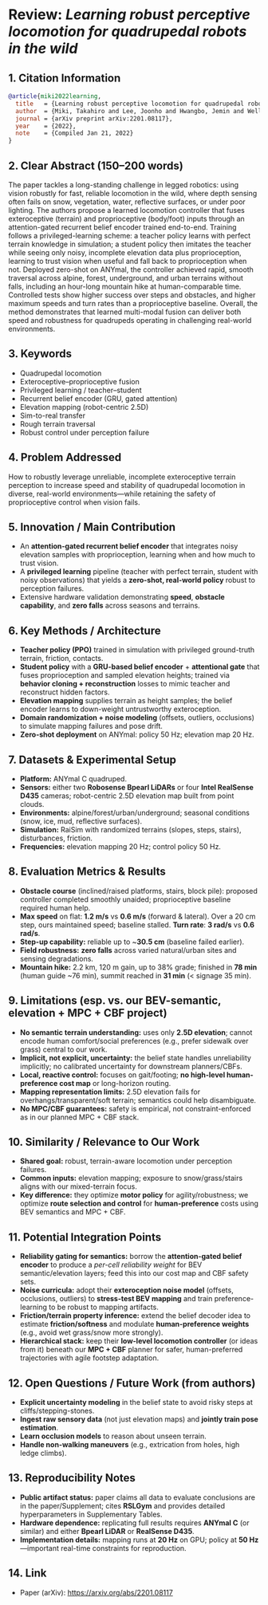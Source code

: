 # Review: *Learning robust perceptive locomotion for quadrupedal robots in the wild*

## 1. Citation Information
```bibtex
@article{miki2022learning,
  title   = {Learning robust perceptive locomotion for quadrupedal robots in the wild},
  author  = {Miki, Takahiro and Lee, Joonho and Hwangbo, Jemin and Wellhausen, Lorenz and Koltun, Vladlen and Hutter, Marco},
  journal = {arXiv preprint arXiv:2201.08117},
  year    = {2022},
  note    = {Compiled Jan 21, 2022}
}
```

## 2. Clear Abstract (150–200 words)
The paper tackles a long-standing challenge in legged robotics: using vision robustly for fast, reliable locomotion in the wild, where depth sensing often fails on snow, vegetation, water, reflective surfaces, or under poor lighting. The authors propose a learned locomotion controller that fuses exteroceptive (terrain) and proprioceptive (body/foot) inputs through an attention-gated recurrent belief encoder trained end-to-end. Training follows a privileged-learning scheme: a teacher policy learns with perfect terrain knowledge in simulation; a student policy then imitates the teacher while seeing only noisy, incomplete elevation data plus proprioception, learning to trust vision when useful and fall back to proprioception when not. Deployed zero-shot on ANYmal, the controller achieved rapid, smooth traversal across alpine, forest, underground, and urban terrains without falls, including an hour-long mountain hike at human-comparable time. Controlled tests show higher success over steps and obstacles, and higher maximum speeds and turn rates than a proprioceptive baseline. Overall, the method demonstrates that learned multi-modal fusion can deliver both speed and robustness for quadrupeds operating in challenging real-world environments.

## 3. Keywords
- Quadrupedal locomotion  
- Exteroceptive–proprioceptive fusion  
- Privileged learning / teacher–student  
- Recurrent belief encoder (GRU, gated attention)  
- Elevation mapping (robot-centric 2.5D)  
- Sim-to-real transfer  
- Rough terrain traversal  
- Robust control under perception failure

## 4. Problem Addressed
How to robustly leverage unreliable, incomplete exteroceptive terrain perception to increase speed and stability of quadrupedal locomotion in diverse, real-world environments—while retaining the safety of proprioceptive control when vision fails.

## 5. Innovation / Main Contribution
- An **attention-gated recurrent belief encoder** that integrates noisy elevation samples with proprioception, learning when and how much to trust vision.  
- A **privileged learning** pipeline (teacher with perfect terrain, student with noisy observations) that yields a **zero-shot, real-world policy** robust to perception failures.  
- Extensive hardware validation demonstrating **speed**, **obstacle capability**, and **zero falls** across seasons and terrains.

## 6. Key Methods / Architecture
- **Teacher policy (PPO)** trained in simulation with privileged ground-truth terrain, friction, contacts.  
- **Student policy** with a **GRU-based belief encoder** + **attentional gate** that fuses proprioception and sampled elevation heights; trained via **behavior cloning + reconstruction** losses to mimic teacher and reconstruct hidden factors.  
- **Elevation mapping** supplies terrain as height samples; the belief encoder learns to down-weight untrustworthy exteroception.  
- **Domain randomization + noise modeling** (offsets, outliers, occlusions) to simulate mapping failures and pose drift.  
- **Zero-shot deployment** on ANYmal: policy 50 Hz; elevation map 20 Hz.

## 7. Datasets & Experimental Setup
- **Platform:** ANYmal C quadruped.  
- **Sensors:** either two **Robosense Bpearl LiDARs** or four **Intel RealSense D435** cameras; robot-centric 2.5D elevation map built from point clouds.  
- **Environments:** alpine/forest/urban/underground; seasonal conditions (snow, ice, mud, reflective surfaces).  
- **Simulation:** RaiSim with randomized terrains (slopes, steps, stairs), disturbances, friction.  
- **Frequencies:** elevation mapping 20 Hz; control policy 50 Hz.

## 8. Evaluation Metrics & Results
- **Obstacle course** (inclined/raised platforms, stairs, block pile): proposed controller completed smoothly unaided; proprioceptive baseline required human help.  
- **Max speed** on flat: **1.2 m/s** vs **0.6 m/s** (forward & lateral). Over a 20 cm step, ours maintained speed; baseline stalled. **Turn rate**: **3 rad/s** vs **0.6 rad/s**.  
- **Step-up capability:** reliable up to ~**30.5 cm** (baseline failed earlier).  
- **Field robustness:** **zero falls** across varied natural/urban sites and sensing degradations.  
- **Mountain hike:** 2.2 km, 120 m gain, up to 38% grade; finished in **78 min** (human guide ~76 min), summit reached in **31 min** (< signage 35 min).

## 9. Limitations (esp. vs. our BEV-semantic, elevation + MPC + CBF project)
- **No semantic terrain understanding:** uses only **2.5D elevation**; cannot encode human comfort/social preferences (e.g., prefer sidewalk over grass) central to our work.  
- **Implicit, not explicit, uncertainty:** the belief state handles unreliability implicitly; no calibrated uncertainty for downstream planners/CBFs.  
- **Local, reactive control:** focuses on gait/footing; **no high-level human-preference cost map** or long-horizon routing.  
- **Mapping representation limits:** 2.5D elevation fails for overhangs/transparent/soft terrain; semantics could help disambiguate.  
- **No MPC/CBF guarantees:** safety is empirical, not constraint-enforced as in our planned MPC + CBF stack.

## 10. Similarity / Relevance to Our Work
- **Shared goal:** robust, terrain-aware locomotion under perception failures.  
- **Common inputs:** elevation mapping; exposure to snow/grass/stairs aligns with our mixed-terrain focus.  
- **Key difference:** they optimize **motor policy** for agility/robustness; we optimize **route selection and control** for **human-preference** costs using BEV semantics and MPC + CBF.

## 11. Potential Integration Points
- **Reliability gating for semantics:** borrow the **attention-gated belief encoder** to produce a *per-cell reliability weight* for BEV semantic/elevation layers; feed this into our cost map and CBF safety sets.  
- **Noise curricula:** adopt their **exteroception noise model** (offsets, occlusions, outliers) to **stress-test BEV mapping** and train preference-learning to be robust to mapping artifacts.  
- **Friction/terrain property inference:** extend the belief decoder idea to estimate **friction/softness** and modulate **human-preference weights** (e.g., avoid wet grass/snow more strongly).  
- **Hierarchical stack:** keep their **low-level locomotion controller** (or ideas from it) beneath our **MPC + CBF** planner for safer, human-preferred trajectories with agile footstep adaptation.

## 12. Open Questions / Future Work (from authors)
- **Explicit uncertainty modeling** in the belief state to avoid risky steps at cliffs/stepping-stones.  
- **Ingest raw sensory data** (not just elevation maps) and **jointly train pose estimation**.  
- **Learn occlusion models** to reason about unseen terrain.  
- **Handle non-walking maneuvers** (e.g., extrication from holes, high ledge climbs).

## 13. Reproducibility Notes
- **Public artifact status:** paper claims all data to evaluate conclusions are in the paper/Supplement; cites **RSLGym** and provides detailed hyperparameters in Supplementary Tables.  
- **Hardware dependence:** replicating full results requires **ANYmal C** (or similar) and either **Bpearl LiDAR** or **RealSense D435**.  
- **Implementation details:** mapping runs at **20 Hz** on GPU; policy at **50 Hz**—important real-time constraints for reproduction.

## 14. Link
- Paper (arXiv): https://arxiv.org/abs/2201.08117

